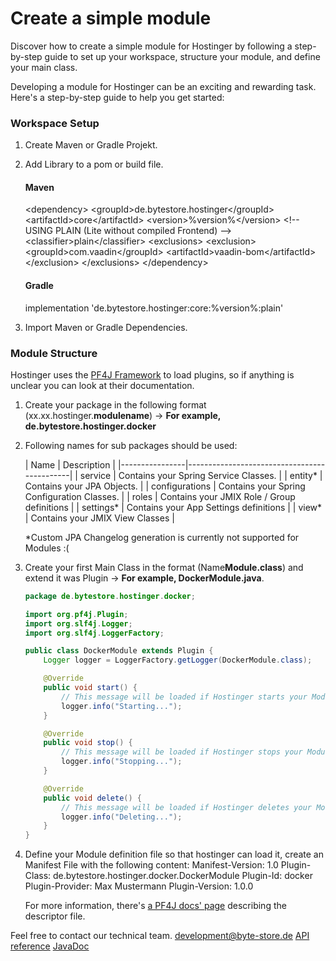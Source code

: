 # Create a simple module

<web-summary>
Discover how to create a simple module for Hostinger by following a step-by-step guide to set up your workspace, structure your module, and define your main class.
</web-summary>

Developing a module for Hostinger can be an exciting and rewarding task. Here's a step-by-step guide to help you get
started:

### Workspace Setup

1. Create Maven or Gradle Projekt.
2. Add Library to a pom or build file.
   #### Maven
   <code-block lang="xml">
        &lt;dependency&gt;
            &lt;groupId&gt;de.bytestore.hostinger&lt;/groupId&gt;
            &lt;artifactId&gt;core&lt;/artifactId&gt;
            &lt;version&gt;%version%&lt;/version&gt;
            &lt;!-- USING PLAIN (Lite without compiled Frontend) --&gt;
            &lt;classifier&gt;plain&lt;/classifier&gt;
            &lt;exclusions&gt;
                &lt;exclusion&gt;
                    &lt;groupId&gt;com.vaadin&lt;/groupId&gt;
                    &lt;artifactId&gt;vaadin-bom&lt;/artifactId&gt;
                &lt;/exclusion&gt;
            &lt;/exclusions&gt;
        &lt;/dependency&gt;
   </code-block>

   #### Gradle
   <code-block lang="groovy">
      implementation 'de.bytestore.hostinger:core:%version%:plain'
   </code-block>
3. Import Maven or Gradle Dependencies.

### Module Structure

Hostinger uses the [PF4J Framework](https://pf4j.org/) to load plugins, so if anything is unclear you can look at their
documentation.

1. Create your package in the following format (xx.xx.hostinger.**modulename**) -> **For example,
   de.bytestore.hostinger.docker**
2. Following names for sub packages should be used:

   | Name           | Description                                 |
                                                                                                                              |----------------|---------------------------------------------|
   | service        | Contains your Spring Service Classes.       |
   | entity*        | Contains your JPA Objects.                  |
   | configurations | Contains your Spring Configuration Classes. |
   | roles          | Contains your JMIX Role / Group definitions |
   | settings*      | Contains your App Settings definitions      |
   | view*          | Contains your JMIX View Classes             |

   *Custom JPA Changelog generation is currently not supported for Modules :(
3. Create your first Main Class in the format (Name**Module.class**) and extend it was Plugin -> **For example,
   DockerModule.java**.
   ```java
   package de.bytestore.hostinger.docker;
   
   import org.pf4j.Plugin;
   import org.slf4j.Logger;
   import org.slf4j.LoggerFactory;
   
   public class DockerModule extends Plugin {
       Logger logger = LoggerFactory.getLogger(DockerModule.class);
   
       @Override
       public void start() {
           // This message will be loaded if Hostinger starts your Module.
           logger.info("Starting...");
       }
   
       @Override
       public void stop() {
           // This message will be loaded if Hostinger stops your Module.
           logger.info("Stopping...");
       }
   
       @Override
       public void delete() {
           // This message will be loaded if Hostinger deletes your Module.
           logger.info("Deleting...");
       }
   }
   ``` 

4. Define your Module definition file so that hostinger can load it, create an Manifest File with the following content:
   <code-block lang="yaml" id="plugin-manifest">
   Manifest-Version: 1.0
   Plugin-Class: de.bytestore.hostinger.docker.DockerModule
   Plugin-Id: docker
   Plugin-Provider: Max Mustermann
   Plugin-Version: 1.0.0
   </code-block>

   For more information, there's [a PF4J docs' page](https://pf4j.org/doc/getting-started.html) describing the
   descriptor file.

<note id="deployment" title="Do you need technical support or are you interested in individual development?">
Feel free to contact our technical team.
<a href="mailto:development@byte-store.de">development@byte-store.de</a>

</note>


<seealso>
    <category ref="core">
        <a href="API.topic">API reference</a>
        <a href="https://javadoc.byte-store.de/">JavaDoc</a>
    </category>
</seealso>